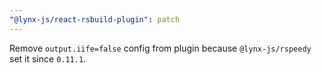 ```yaml
---
"@lynx-js/react-rsbuild-plugin": patch
---
```


Remove `output.iife=false` config from plugin because `@lynx-js/rspeedy` set it since `0.11.1`.
